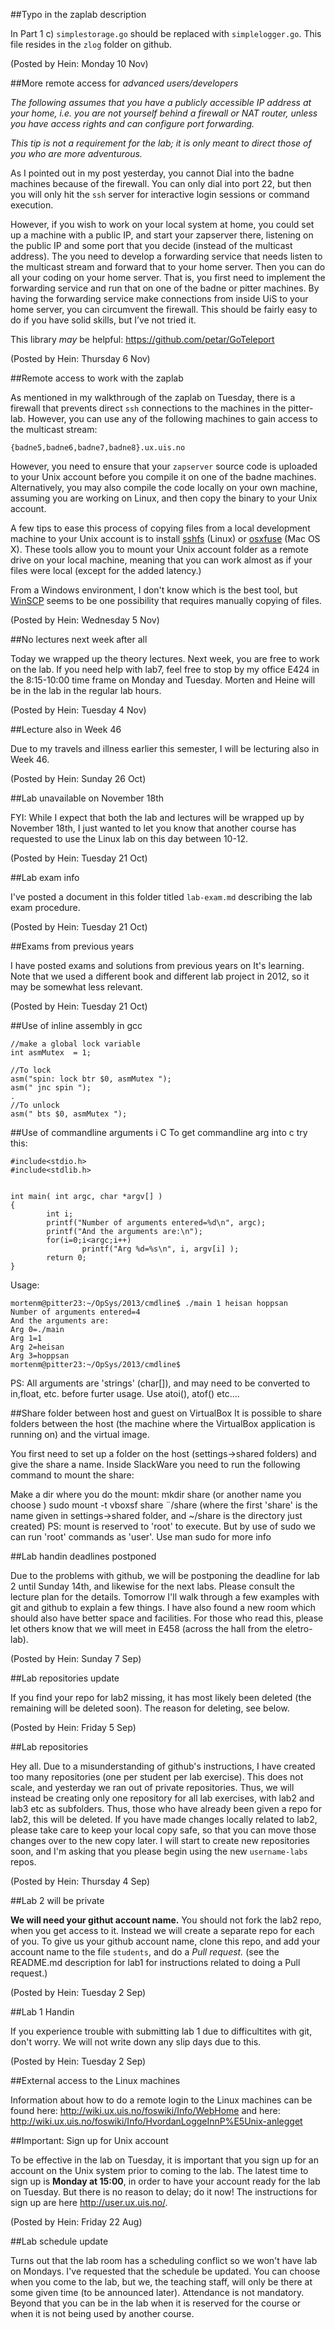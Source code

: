 ##Typo in the zaplab description

In Part 1 c) `simplestorage.go` should be replaced with `simplelogger.go`. 
This file resides in the `zlog` folder on github. 

(Posted by Hein: Monday 10 Nov)

##More remote access for *advanced users/developers*

*The following assumes that you have a publicly accessible IP address at your
home, i.e. you are not yourself behind a firewall or NAT router, unless you have
access rights and can configure port forwarding.*

*This tip is not a requirement for the lab; it is only meant to direct those of
you who are more adventurous.*

As I pointed out in my post yesterday, you cannot Dial into the badne machines
because of the firewall. You can only dial into port 22, but then you will only
hit the `ssh` server for interactive login sessions or command execution.

However, if you wish to work on your local system at home, you could set up a
machine with a public IP, and start your zapserver there, listening on the public
IP and some port that you decide (instead of the multicast address). The you
need to develop a forwarding service that needs listen to the multicast stream
and forward that to your home server. Then you can do all your coding on your
home server. That is, you first need to implement the forwarding service and run
that on one of the badne or pitter machines. By having the forwarding service make
connections from inside UiS to your home server, you can circumvent the firewall.
This should be fairly easy to do if you have solid skills, but I’ve not tried it.

This library *may* be helpful:
https://github.com/petar/GoTeleport

(Posted by Hein: Thursday 6 Nov)

##Remote access to work with the zaplab

As mentioned in my walkthrough of the zaplab on Tuesday, there is a firewall that
prevents direct `ssh` connections to the machines in the pitter-lab. However, 
you can use any of the following machines to gain access to the multicast stream:

`{badne5,badne6,badne7,badne8}.ux.uis.no`

However, you need to ensure that your `zapserver` source code is uploaded to
your Unix account before you compile it on one of the badne machines.
Alternatively, you may also compile the code locally on your own machine,
assuming you are working on Linux, and then copy the binary to your Unix account.

A few tips to ease this process of copying files from a local development machine
to your Unix account is to install [sshfs](http://fuse.sourceforge.net/sshfs.html) (Linux)
or [osxfuse](http://osxfuse.github.io) (Mac OS X). These tools allow you to mount
your Unix account folder as a remote drive on your local machine, meaning that you
can work almost as if your files were local (except for the added latency.)

From a Windows environment, I don't know which is the best tool, but
[WinSCP](http://winscp.net/eng/index.php)
seems to be one possibility that requires manually copying of files.

(Posted by Hein: Wednesday 5 Nov)

##No lectures next week after all

Today we wrapped up the theory lectures. Next week, you are free to work on the lab.
If you need help with lab7, feel free to stop by my office E424 in the 8:15-10:00
time frame on Monday and Tuesday.
Morten and Heine will be in the lab in the regular lab hours.

(Posted by Hein: Tuesday 4 Nov)

##Lecture also in Week 46

Due to my travels and illness earlier this semester, I will be lecturing also in Week 46.

(Posted by Hein: Sunday 26 Oct)

##Lab unavailable on November 18th

FYI: While I expect that both the lab and lectures will be wrapped up by November 18th,
I just wanted to let you know that another course has requested to use the Linux lab on
this day between 10-12.

(Posted by Hein: Tuesday 21 Oct)

##Lab exam info

I've posted a document in this folder titled `lab-exam.md` describing the lab exam procedure.

(Posted by Hein: Tuesday 21 Oct)

##Exams from previous years

I have posted exams and solutions from previous years on It's learning.
Note that we used a different book and different lab project in 2012,
so it may be somewhat less relevant.

(Posted by Hein: Tuesday 21 Oct)

##Use of inline assembly in gcc

```
//make a global lock variable
int asmMutex  = 1;
 
//To lock
asm("spin: lock btr $0, asmMutex ");
asm(" jnc spin ");
.
//To unlock
asm(" bts $0, asmMutex ");
```

##Use of commandline arguments i C
To get commandline arg into c try this:

``` 
#include<stdio.h>
#include<stdlib.h>
 
 
int main( int argc, char *argv[] )
{
        int i;
        printf("Number of arguments entered=%d\n", argc);
        printf("And the arguments are:\n");
        for(i=0;i<argc;i++)
                printf("Arg %d=%s\n", i, argv[i] );
        return 0;
}
``` 
Usage:
```
mortenm@pitter23:~/OpSys/2013/cmdline$ ./main 1 heisan hoppsan
Number of arguments entered=4
And the arguments are:
Arg 0=./main
Arg 1=1
Arg 2=heisan
Arg 3=hoppsan
mortenm@pitter23:~/OpSys/2013/cmdline$
``` 
PS: All arguments are 'strings' (char[]), and may need to be converted to in,float, etc. before furter usage.
Use atoi(), atof() etc....



##Share folder between host and guest on VirtualBox
It is possible to share folders between the host (the machine where the VirtualBox application is running on) and the virtual image.
 
You first need to set up a folder on the host (settings->shared folders) and give the share a name. 
Inside SlackWare you need to run the following command to mount the share:
 
Make a dir where you do the mount:
mkdir share (or another name you choose )
sudo mount -t vboxsf share ¨/share (where the first 'share' is the name given in settings->shared folder, and ~/share is the directory just created)
PS: mount is reserved to 'root' to execute. But by use of sudo we can run 'root' commands as 'user'. Use man sudo for more info


##Lab handin deadlines postponed

Due to the problems with github, we will be postponing the deadline for lab 2 until Sunday 14th, and likewise for the next labs. Please consult the lecture plan for the details. Tomorrow I'll walk through a few examples with git and github to explain a few things. I have also found a new room which should also have better space and facilities. For those who read this, please let others know that we will meet in E458 (across the hall from the eletro-lab).

(Posted by Hein: Sunday 7 Sep)

##Lab repositories update

If you find your repo for lab2 missing, it has most likely been deleted (the remaining will be deleted soon). The reason for deleting, see below.

(Posted by Hein: Friday 5 Sep)

##Lab repositories

Hey all. Due to a misunderstanding of github's instructions, I have created too many repositories (one per student per lab exercise). This does not scale, and yesterday we ran out of private repositories. Thus, we will instead be creating only one repository for all lab exercises, with lab2 and lab3 etc as subfolders. Thus, those who have already been given a repo for lab2, this will be deleted. If you have made changes locally related to lab2, please take care to keep your local copy safe, so that you can move those changes over to the new copy later. I will start to create new repositories soon, and I'm asking that you please begin using the new `username-labs` repos.

(Posted by Hein: Thursday 4 Sep)

##Lab 2 will be private

**We will need your githut account name.** You should not fork the lab2 repo, when you get access to it. Instead we will create a separate repo for each of you. To give us your github account name, clone this repo, and add your account name to the file `students`, and do a *Pull request.* (see the README.md description for lab1 for instructions related to doing a Pull request.)

(Posted by Hein: Tuesday 2 Sep)

##Lab 1 Handin

If you experience trouble with submitting lab 1 due to difficultites with git, don't worry. We will not write down any slip days due to this.

(Posted by Hein: Tuesday 2 Sep)

##External access to the Linux machines

Information about how to do a remote login to the Linux machines can be found here: http://wiki.ux.uis.no/foswiki/Info/WebHome and here: http://wiki.ux.uis.no/foswiki/Info/HvordanLoggeInnP%E5Unix-anlegget

##Important: Sign up for Unix account

To be effective in the lab on Tuesday, it is important that you sign up for an account on the Unix system prior to coming to the lab. The latest time to sign up is **Monday at 15:00**, in order to have your account ready for the lab on Tuesday. But there is no reason to delay; do it now! The instructions for sign up are here http://user.ux.uis.no/.

(Posted by Hein: Friday 22 Aug)

##Lab schedule update

Turns out that the lab room has a scheduling conflict so we won't have lab on Mondays. I've requested that the schedule be updated. You can choose when you come to the lab, but we, the teaching staff, will only be there at some given time (to be announced later). Attendance is not mandatory. Beyond that you can be in the lab when it is reserved for the course or when it is not being used by another course. 

